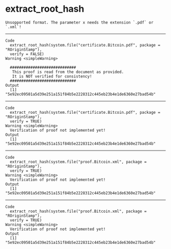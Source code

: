 # extract_root_hash

    Unsopported format. The parameter x needs the extension `.pdf` or `.xml`!

---

    Code
      extract_root_hash(system.file("certificate.Bitcoin.pdf", package = "ROriginStamp"),
      verify = FALSE)
    Warning <simpleWarning>
      
      #############################
       This proof is read from the document as provided.
       It is NOT verified for consistency!
      #############################
    Output
      [1] "5e92ec09501a5d39e251a151f84b5e2228312c445eb23b4e1de6360e27bad54b"

---

    Code
      extract_root_hash(system.file("certificate.Bitcoin.pdf", package = "ROriginStamp"),
      verify = TRUE)
    Warning <simpleWarning>
      Verification of proof not implemented yet!
    Output
      [1] "5e92ec09501a5d39e251a151f84b5e2228312c445eb23b4e1de6360e27bad54b"

---

    Code
      extract_root_hash(system.file("proof.Bitcoin.xml", package = "ROriginStamp"),
      verify = TRUE)
    Warning <simpleWarning>
      Verification of proof not implemented yet!
    Output
      [1] "5e92ec09501a5d39e251a151f84b5e2228312c445eb23b4e1de6360e27bad54b"

---

    Code
      extract_root_hash(system.file("proof.Bitcoin.xml", package = "ROriginStamp"),
      verify = TRUE)
    Warning <simpleWarning>
      Verification of proof not implemented yet!
    Output
      [1] "5e92ec09501a5d39e251a151f84b5e2228312c445eb23b4e1de6360e27bad54b"

